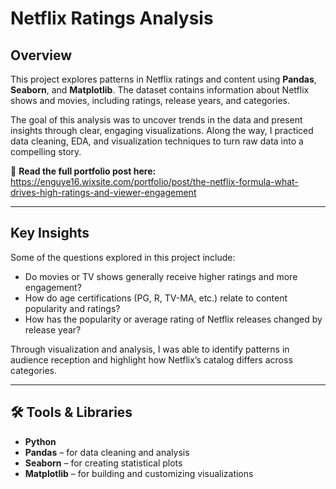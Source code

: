 # Netflix Ratings Analysis

## Overview
This project explores patterns in Netflix ratings and content using **Pandas**, **Seaborn**, and **Matplotlib**. The dataset contains information about Netflix shows and movies, including ratings, release years, and categories.  

The goal of this analysis was to uncover trends in the data and present insights through clear, engaging visualizations. Along the way, I practiced data cleaning, EDA, and visualization techniques to turn raw data into a compelling story.

🔗 **Read the full portfolio post here:** https://enguye16.wixsite.com/portfolio/post/the-netflix-formula-what-drives-high-ratings-and-viewer-engagement

---

## Key Insights
Some of the questions explored in this project include:  
- Do movies or TV shows generally receive higher ratings and more engagement?
- How do age certifications (PG, R, TV-MA, etc.) relate to content popularity and ratings? 
- How has the popularity or average rating of Netflix releases changed by release year?

Through visualization and analysis, I was able to identify patterns in audience reception and highlight how Netflix’s catalog differs across categories.  

---

## 🛠️ Tools & Libraries
- **Python**  
- **Pandas** – for data cleaning and analysis  
- **Seaborn** – for creating statistical plots  
- **Matplotlib** – for building and customizing visualizations  
